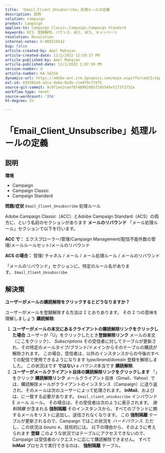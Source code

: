 ```yaml
---
title: 「Email_Client_Unsubscribe」処理ルールの定義
description: 説明
solution: Campaign
product: Campaign
applies-to: Campaign Classic,Campaign,Campaign Standard
keywords: KCS，登録解除，バウンス，ACC, ACS, キャンペーン
resolution: Resolution
internal-notes: E-000210142
bug: false
article-created-by: Amol Mahajan
article-created-date: 11/2/2022 12:59:17 PM
article-published-by: Amol Mahajan
article-published-date: 11/2/2022 1:07:59 PM
version-number: 4
article-number: KA-16256
dynamics-url: https://adobe-ent.crm.dynamics.com/main.aspx?forceUCI=1&pagetype=entityrecord&etn=knowledgearticle&id=421b7525-ae5a-ed11-9561-6045bd006a22
exl-id: 039381e6-a3ca-4a8a-8a3b-c1e479c77df5
source-git-commit: 9c971ee2ceef8f48902d857145545ef173f3752a
workflow-type: tm+mt
source-wordcount: '356'
ht-degree: 2%

---
```


# 「Email_Client_Unsubscribe」処理ルールの定義

## 説明

<b>環境</b>
- Campaign
- Campaign Classic
- Campaign Standard

<b>問題/症状</b>
`Email_Client_Unsubscribe` 処理ルール

Adobe Campaign Classic（ACC）とAdobe Campaign Standard（ACS）の両方に、という名前のセクションがあります <b>メールのリバウンド</b> 「メール処理ルール」セクションで以下を行います。

<b>ACC で：</b> エクスプローラー/管理/Campaign Management/配信不能件数の管理/メールルールセット/メールのリバウンド

<b>ACS の場合： </b>管理/ チャネル / メール / メール処理ルール / メールのリバウンド

「メールのリバウンド」セクションに、特定のルール名があります。 `Email_Client_Unsubscribe`


## 解決策


<b>ユーザーがメールの購読解除をクリックするとどうなりますか？</b>

ユーザーがメールを登録解除する方法は 2 とおりあります。 その 2 つの意味を理解しましょう <b>購読解除</b>:

1. <b>ユーザーがメールの本文にあるクライアントの購読解除リンクをクリックした場合</b>
ユーザーが「U」をクリックしたとき<b>登録解除リンク</b> メールの本文（ここをクリック）、 *Subscriptions* その受信者に対してテーブルが更新され、その特定のメールタイプ/ブランド/ドメインからそのテーブルの購読が解除されます。 この場合、受信者は、以外のインスタンスからの今後のすべての配信で使用できるようになります *type/brand/domain* 登録を解除しました。 この状況はです <b>ではない</b> a *バウンス*&#x200B;本当です <b>購読解除</b>.
2. <b>ユーザーがメールクライアント自体の購読解除リンクをクリックします</b>
「」をクリック <b>購読解除リンク</b> メールクライアント自体（Gmail、Yahoo）では、購読解除メールがクライアントのインスタンス（Campaign）に送り返され、そのメールは次のユーザーによって処理されます。 <b>InMail</b>、およびは、に一致する必要があります。 `Email_client_unsubscribe` インバウンド E メール ルール。 その場合は、その受信者は次のように表示されます。 *強制隔離* が含まれる <b>強制隔離</b> そのインスタンスから、すべてのブランドに関するメールをリストに追加し、送信されなくなります。 この <b>強制隔離</b> テーブルが更新されるので、Campaign ではこの状況を *ハードバウンス*. ただし、この状況は *bounc* e、技術的には。 以下の理由から、そのように考えられます <b>登録</b> このような状況ではテーブルにアクセスできないので、Campaign は受信者のリクエストに応じて購読解除できません。 すべて <b>InMail</b> プロセスで実行できるのは、 <b>強制隔離</b> テーブル。
